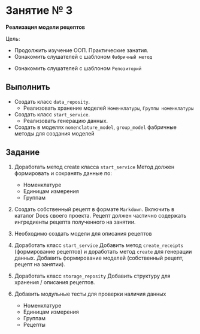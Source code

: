 # Занятие № 3
**Реализация модели рецептов**

Цель:
- Продолжить изучение ООП. Практические занатия.
- Ознакомить слушателей с шаблоном `Фабричный метод`
* Ознакомить слушателей с шаблоном `Репозиторий`

## Выполнить
* Создать класс `data_reposity`. 
	- Реализовать хранение моделей `Номенклатуры`, `Группы номенклатуры`
* Создать класс `start_service`.
	- Реализовать генерацию данных.
* Создать в моделях `nomenclature_model`, `group_model` фабричные методы для создания моделей

## Задание
1. Доработать метод create класса `start_service` 
Метод должен формировать и сохранять данные по:
   - Номенклатуре
   - Единицам измерения
   - Группам

2. Создать собственный рецепт в формате `Markdown`. 
Включить в каталог Docs своего проекта. Рецепт должен частично содержать 
ингредиенты рецепта полученного на занятии.
3. Необходимо создать модели для описания рецептов
4. Доработать класс `start_service` 
Добавить метод `create_receipts` (формирование рецептов) и доработать метод `create`
для генерации данных. Добавить формирование моделей (собственный рецепт, рецепт на занятии).
5. Доработать класс `storage_reposity` 
Добавить структуру для хранения / описания рецептов.
6. Добавить модульные тесты для проверки наличия данных 
   - Номенклатуре
   - Единицам измерения
   - Группам
   - Рецепты
